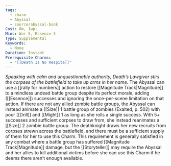 ```yaml
---
tags:
  - charm
  - Abyssal
  - source/abyssal-book
Cost: 8m, 1wp; 
Mins: War 5, Essence 3
Type: Supplemental
Keywords:
  - None
Duration: Instant
Prerequisite Charms:
  - "[[Death Is No Respite]]"
---
```

*Speaking with calm and unquestionable authority, Death’s Lawgiver stirs the corpses of the battlefield to take up arms in her name.*
The Abyssal can use a [[rally for numbers]] action to restore [[Magnitude Track|Magnitude]] to a mindless undead battle group despite its perfect morale, adding ([[Essence]]) successes and ignoring the once-per-scene limitation on that action.
If there are not any allied zombie battle groups, the Abyssal can instead animate a [[Size]] 1 battle group of zombies (Exalted, p. 502) with poor [[Drill]] and [[Might]] 1 as long as she rolls a single success. With 5+ successes and sufficient corpses to draw from, she instead reanimates a [[Size]] 2 zombie battle group.
The deathknight draws her new recruits from corpses strewn across the battlefield, and there must be a sufficient supply of them for her to use this Charm. This requirement is generally satisfied in any combat where a battle group has suffered [[Magnitude Track|Magnitude]] damage, but the [[Storyteller]] may require the Abyssal and her allies to kill additional victims before she can use this Charm if he deems there aren’t enough available.